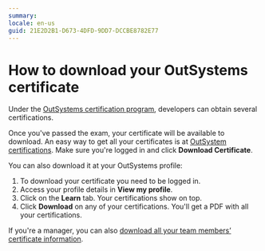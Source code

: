 ```yaml
---
summary:
locale: en-us
guid: 21E2D2B1-D673-4DFD-9DD7-DCCBE8782E77
---
```


# How to download your OutSystems certificate

Under the [OutSystems certification program](https://www.outsystems.com/certifications/), developers can obtain several certifications.

Once you've passed the exam, your certificate will be available to download. An easy way to get all your certificates is at [OutSystem certifications](https://www.outsystems.com/certifications/). Make sure you're logged in and click **Download Certificate**.

You can also download it at your OutSystems profile:

1. To download your certificate you need to be logged in.
1. Access your profile details in **View my profile**.
1. Click on the **Learn** tab. Your certifications show on top.
1. Click **Download** on any of your certifications. You'll get a PDF with all your certifications.


If you're a manager, you can also [download all your team members’ certificate information](download-os-certificates.md).
